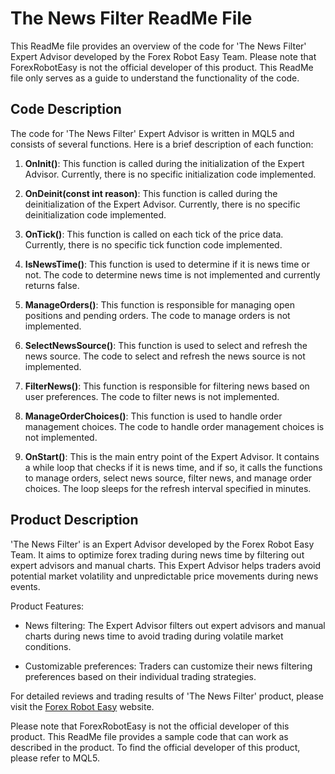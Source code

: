 # The News Filter ReadMe File

This ReadMe file provides an overview of the code for 'The News Filter' Expert Advisor developed by the Forex Robot Easy Team. Please note that ForexRobotEasy is not the official developer of this product. This ReadMe file only serves as a guide to understand the functionality of the code.

## Code Description

The code for 'The News Filter' Expert Advisor is written in MQL5 and consists of several functions. Here is a brief description of each function:

1. **OnInit()**: This function is called during the initialization of the Expert Advisor. Currently, there is no specific initialization code implemented.

2. **OnDeinit(const int reason)**: This function is called during the deinitialization of the Expert Advisor. Currently, there is no specific deinitialization code implemented.

3. **OnTick()**: This function is called on each tick of the price data. Currently, there is no specific tick function code implemented.

4. **IsNewsTime()**: This function is used to determine if it is news time or not. The code to determine news time is not implemented and currently returns false.

5. **ManageOrders()**: This function is responsible for managing open positions and pending orders. The code to manage orders is not implemented.

6. **SelectNewsSource()**: This function is used to select and refresh the news source. The code to select and refresh the news source is not implemented.

7. **FilterNews()**: This function is responsible for filtering news based on user preferences. The code to filter news is not implemented.

8. **ManageOrderChoices()**: This function is used to handle order management choices. The code to handle order management choices is not implemented.

9. **OnStart()**: This is the main entry point of the Expert Advisor. It contains a while loop that checks if it is news time, and if so, it calls the functions to manage orders, select news source, filter news, and manage order choices. The loop sleeps for the refresh interval specified in minutes.

## Product Description

'The News Filter' is an Expert Advisor developed by the Forex Robot Easy Team. It aims to optimize forex trading during news time by filtering out expert advisors and manual charts. This Expert Advisor helps traders avoid potential market volatility and unpredictable price movements during news events.

Product Features:

- News filtering: The Expert Advisor filters out expert advisors and manual charts during news time to avoid trading during volatile market conditions.

- Customizable preferences: Traders can customize their news filtering preferences based on their individual trading strategies.

For detailed reviews and trading results of 'The News Filter' product, please visit the [Forex Robot Easy](https://forexroboteasy.com/forex-robot-review/the-news-filter-review-optimize-forex-trading-during-news-time/) website.

Please note that ForexRobotEasy is not the official developer of this product. This ReadMe file provides a sample code that can work as described in the product. To find the official developer of this product, please refer to MQL5.
